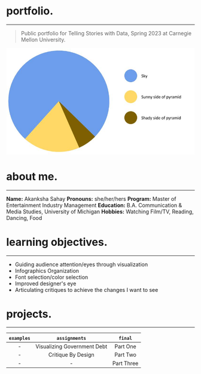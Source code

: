 # portfolio.
---
> Public portfolio for Telling Stories with Data, Spring 2023 at Carnegie Mellon University.

![Pyramid Data Visualization](pyramid.jpg)

# about me.
---
**Name:** Akanksha Sahay
**Pronouns:** she/her/hers
**Program:** Master of Entertainment Industry Management
**Education:** B.A. Communication & Media Studies, University of Michigan
**Hobbies:** Watching Film/TV, Reading, Dancing, Food

# learning objectives.
---
- Guiding audience attention/eyes through visualization
- Infographics Organization
- Font selection/color selection
- Improved designer's eye
- Articulating critiques to achieve the changes I want to see

# projects.
---
| `examples` | `assignments` | `final` |
| :---: | :---: | :---: |
| - | Visualizing Government Debt | Part One |
| - | Critique By Design | Part Two |
| - | - | Part Three |
